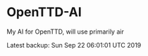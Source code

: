# OpenTTD-AI
My AI for OpenTTD, will use primarily air

Latest backup: Sun Sep 22 06:01:01 UTC 2019
